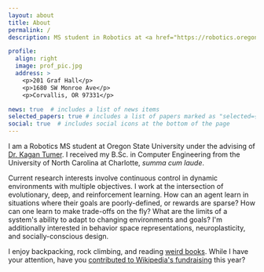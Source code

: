 ```yaml
---
layout: about
title: About
permalink: /
description: MS student in Robotics at <a href="https://robotics.oregonstate.edu/">Oregon State University</a>. he/him.

profile:
  align: right
  image: prof_pic.jpg
  address: >
    <p>201 Graf Hall</p>
    <p>1680 SW Monroe Ave</p>
    <p>Corvallis, OR 97331</p>

news: true  # includes a list of news items
selected_papers: true # includes a list of papers marked as "selected={true}"
social: true  # includes social icons at the bottom of the page
---
```


I am a Robotics MS student at Oregon State University under the advising of [Dr. Kagan Tumer](http://web.engr.oregonstate.edu/~ktumer/). I received my B.Sc. in Computer Engineering from the University of North Carolina at Charlotte, *summa cum laude*.

Current research interests involve continuous control in dynamic environments with multiple objectives. I work at the intersection of evolutionary, deep, and reinforcement learning. How can an agent learn in situations where their goals are poorly-defined, or rewards are sparse? How can one learn to make trade-offs on the fly? What are the limits of a system's ability to adapt to changing environments and goals? I'm additionally interested in behavior space representations, neuroplasticity, and socially-conscious design.

I enjoy backpacking, rock climbing, and reading [weird books](https://www.goodreads.com/review/list/141415479-nathan?ref=nav_mybooks&shelf=read). While I have your attention, have you [contributed to Wikipedia's fundraising](https://donate.wikimedia.org) this year?

